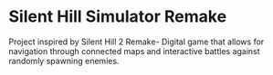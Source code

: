 # Silent Hill Simulator Remake
 Project inspired by Silent Hill 2 Remake- Digital game that allows for navigation through connected maps and interactive battles against randomly spawning enemies.
